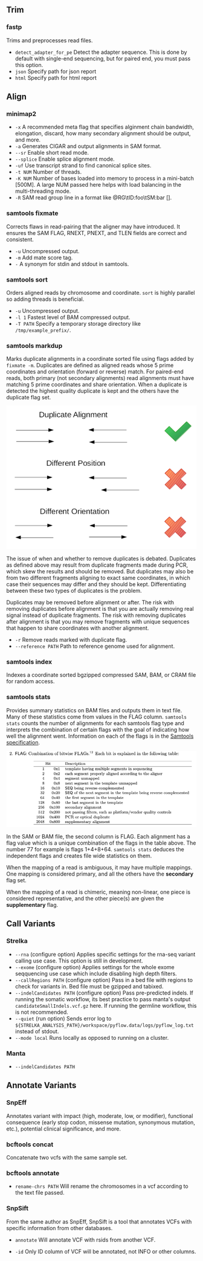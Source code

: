 ## Trim

### fastp

Trims and preprocesses read files.

- `detect_adapter_for_pe` Detect the adapter sequence. This is done by default with single-end sequencing, but for paired end, you must pass this option.
- `json` Specify path for json report
- `html` Specify path for html report

## Align

### minimap2

- `-x` A recommended meta flag that specifies alginment chain bandwidth, elongation, discard, how many secondary alignment should be output, and more.
- `-a` Generates CIGAR and output alignments in SAM format.
- `--sr` Enable short read mode.
- `--splice` Enable splice alignment mode.
- `-uf` Use transcript strand to find canonical splice sites.
- `-t NUM` Number of threads.
- `-K NUM` Number of bases loaded into memory to process in a mini-batch [500M]. A large NUM passed here helps with load balancing in the multi-threading mode.
- `-R` SAM read group line in a format like @RG\\tID:foo\\tSM:bar [].

### samtools fixmate

Corrects flaws in read-pairing that the aligner may have introduced. It ensures the SAM FLAG, RNEXT, PNEXT, and TLEN fields are correct and consistent.

- `-u` Uncompressed output.
- `-m` Add mate score tag.
- `-` A synonym for stdin and stdout in samtools.

### samtools sort

Orders aligned reads by chromosome and coordinate. `sort` is highly parallel so adding threads is beneficial.

- `-u` Uncompressed output.
- `-l 1` Fastest level of BAM compressed output.
- `-T PATH` Specify a temporary storage directory like `/tmp/example_prefix/`.

### samtools markdup

Marks duplicate alignments in a coordinate sorted file using flags added by `fixmate -m`. Duplicates are defined as aligned reads whose 5 prime coordinates and orientation (forward or reverse) match. For paired-end reads, both primary (not secondary alignments) read alignments must have matching 5 prime coordinates and share orientation. When a duplicate is detected the highest quality duplicate is kept and the others have the duplicate flag set.

![duplicate](media/duplicate.png)

The issue of when and whether to remove duplicates is debated. Duplicates as defined above may result from duplicate fragments made during PCR, which skew the results and should be removed. But duplicates may also be from two different fragments aligning to exact same coordinates, in which case their sequences may differ and they should be kept. Differentiating between these two types of duplicates is the problem.

Duplicates may be removed before alignment or after. The risk with removing duplicates before alignment is that you are actually removing real signal instead of duplicate fragments. The risk with removing duplicates after alignment is that you may remove fragments with unique sequences that happen to share coordinates with another alignment.

- `-r` Remove reads marked with duplicate flag.
- `--reference PATH` Path to reference genome used for alignment.

### samtools index

Indexes a coordinate sorted bgzipped compressed SAM, BAM, or CRAM file for random access.

### samtools stats

Provides summary statistics on BAM files and outputs them in text file. Many of these statistics come from values in the FLAG column. `samtools stats` counts the number of alignments for each samtools flag type and interprets the combination of certain flags with the goal of indicating how well the alignment went. Information on each of the flags is in the [Samtools specification](https://samtools.github.io/hts-specs/SAMv1.pdf).

![flags](media/flag.png)

In the SAM or BAM file, the second column is FLAG. Each alignment has a flag value which is a unique combination of the flags in the table above. The number 77 for example is flags 1+4+8+64. `samtools stats` deduces the independent flags and creates file wide statistics on them.

When the mapping of a read is ambiguous, it may have multiple mappings. One mapping is considered primary, and all the others have the **secondary** flag set.

When the mapping of a read is chimeric, meaning non-linear, one piece is considered representative, and the other piece(s) are given the **supplementary** flag.

## Call Variants

### Strelka

- `--rna` (configure option) Applies specific settings for the rna-seq variant calling use case. This option is still in development.
- `--exome` (configure option) Applies settings for the whole exome seqquencing use case which include disabling high depth filters.
- `--callRegions PATH` (configure option) Pass in a bed file with regions to check for variants in. Bed file must be gzipped and tabixed.
- `--indelCandidates PATH` (configure option) Pass pre-predicted indels. If running the somatic workflow, its best practice to pass manta's output `candidateSmallIndels.vcf.gz` here. If running the germline workflow, this is not recommended.
- `--quiet` (run option) Sends error log to `${STRELKA_ANALYSIS_PATH}/workspace/pyflow.data/logs/pyflow_log.txt` instead of stdout.
- `--mode local` Runs locally as opposed to running on a cluster.

### Manta

- `--indelCandidates PATH`

## Annotate Variants

### SnpEff

Annotates variant with impact (high, moderate, low, or modifier), functional consequence (early stop codon, missense mutation, synonymous mutation, etc.), potential clinical significance, and more.

### bcftools concat

Concatenate two vcfs with the same sample set.

### bcftools annotate

- `rename-chrs PATH` Will rename the chromosomes in a vcf according to the text file passed.

### SnpSift

From the same author as SnpEff, SnpSift is a tool that annotates VCFs with specific information from other databases.

- `annotate` Will annotate VCF with rsids from another VCF.

- `-id` Only ID column of VCF will be annotated, not INFO or other columns.
